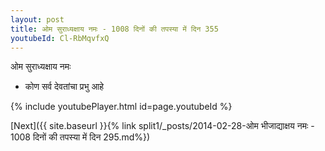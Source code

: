 ```yaml
---
layout: post
title: ओम सुराध्यक्षाय नमः - 1008 दिनों की तपस्या में दिन 355
youtubeId: Cl-RbMqvfxQ
---
```

 
 
 ओम सुराध्यक्षाय नमः  
 
 -  कोण सर्व देवतांचा प्रभु आहे 
 
  
 
  
 
 
 
 
 
 


{% include youtubePlayer.html id=page.youtubeId %}
 
[Next]({{ site.baseurl }}{% link  split1/_posts/2014-02-28-ओम भीजाद्याक्षय नमः - 1008 दिनों की तपस्या में दिन 295.md%})
 
